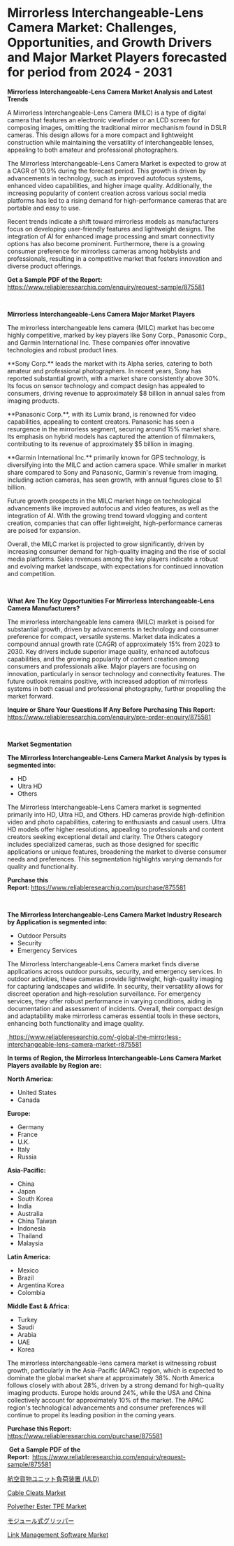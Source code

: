 <p><h1>Mirrorless Interchangeable-Lens Camera Market: Challenges, Opportunities, and Growth Drivers and Major Market Players forecasted for period from 2024 - 2031</h1></p><p><strong>Mirrorless Interchangeable-Lens Camera Market Analysis and Latest Trends</strong></p>
<p><p>A Mirrorless Interchangeable-Lens Camera (MILC) is a type of digital camera that features an electronic viewfinder or an LCD screen for composing images, omitting the traditional mirror mechanism found in DSLR cameras. This design allows for a more compact and lightweight construction while maintaining the versatility of interchangeable lenses, appealing to both amateur and professional photographers.</p><p>The Mirrorless Interchangeable-Lens Camera Market is expected to grow at a CAGR of 10.9% during the forecast period. This growth is driven by advancements in technology, such as improved autofocus systems, enhanced video capabilities, and higher image quality. Additionally, the increasing popularity of content creation across various social media platforms has led to a rising demand for high-performance cameras that are portable and easy to use.</p><p>Recent trends indicate a shift toward mirrorless models as manufacturers focus on developing user-friendly features and lightweight designs. The integration of AI for enhanced image processing and smart connectivity options has also become prominent. Furthermore, there is a growing consumer preference for mirrorless cameras among hobbyists and professionals, resulting in a competitive market that fosters innovation and diverse product offerings.</p></p>
<p><strong>Get a Sample PDF of the Report:&nbsp;</strong> <a href="https://www.reliableresearchiq.com/enquiry/request-sample/875581">https://www.reliableresearchiq.com/enquiry/request-sample/875581</a></p>
<p>&nbsp;</p>
<p><strong>Mirrorless Interchangeable-Lens Camera Major Market Players</strong></p>
<p><p>The mirrorless interchangeable lens camera (MILC) market has become highly competitive, marked by key players like Sony Corp., Panasonic Corp., and Garmin International Inc. These companies offer innovative technologies and robust product lines.</p><p>**Sony Corp.** leads the market with its Alpha series, catering to both amateur and professional photographers. In recent years, Sony has reported substantial growth, with a market share consistently above 30%. Its focus on sensor technology and compact design has appealed to consumers, driving revenue to approximately $8 billion in annual sales from imaging products.</p><p>**Panasonic Corp.**, with its Lumix brand, is renowned for video capabilities, appealing to content creators. Panasonic has seen a resurgence in the mirrorless segment, securing around 15% market share. Its emphasis on hybrid models has captured the attention of filmmakers, contributing to its revenue of approximately $5 billion in imaging.</p><p>**Garmin International Inc.** primarily known for GPS technology, is diversifying into the MILC and action camera space. While smaller in market share compared to Sony and Panasonic, Garmin's revenue from imaging, including action cameras, has seen growth, with annual figures close to $1 billion.</p><p>Future growth prospects in the MILC market hinge on technological advancements like improved autofocus and video features, as well as the integration of AI. With the growing trend toward vlogging and content creation, companies that can offer lightweight, high-performance cameras are poised for expansion.</p><p>Overall, the MILC market is projected to grow significantly, driven by increasing consumer demand for high-quality imaging and the rise of social media platforms. Sales revenues among the key players indicate a robust and evolving market landscape, with expectations for continued innovation and competition.</p></p>
<p>&nbsp;</p>
<p><strong>What Are The Key Opportunities For Mirrorless Interchangeable-Lens Camera Manufacturers?</strong></p>
<p><p>The mirrorless interchangeable lens camera (MILC) market is poised for substantial growth, driven by advancements in technology and consumer preference for compact, versatile systems. Market data indicates a compound annual growth rate (CAGR) of approximately 15% from 2023 to 2030. Key drivers include superior image quality, enhanced autofocus capabilities, and the growing popularity of content creation among consumers and professionals alike. Major players are focusing on innovation, particularly in sensor technology and connectivity features. The future outlook remains positive, with increased adoption of mirrorless systems in both casual and professional photography, further propelling the market forward.</p></p>
<p><strong>Inquire or Share Your Questions If Any Before Purchasing This Report:</strong> <a href="https://www.reliableresearchiq.com/enquiry/pre-order-enquiry/875581">https://www.reliableresearchiq.com/enquiry/pre-order-enquiry/875581</a></p>
<p>&nbsp;</p>
<p><strong>Market Segmentation</strong></p>
<p><strong>The Mirrorless Interchangeable-Lens Camera Market Analysis by types is segmented into:</strong></p>
<p><ul><li>HD</li><li>Ultra HD</li><li>Others</li></ul></p>
<p><p>The Mirrorless Interchangeable-Lens Camera market is segmented primarily into HD, Ultra HD, and Others. HD cameras provide high-definition video and photo capabilities, catering to enthusiasts and casual users. Ultra HD models offer higher resolutions, appealing to professionals and content creators seeking exceptional detail and clarity. The Others category includes specialized cameras, such as those designed for specific applications or unique features, broadening the market to diverse consumer needs and preferences. This segmentation highlights varying demands for quality and functionality.</p></p>
<p><strong>Purchase this Report:&nbsp;</strong><a href="https://www.reliableresearchiq.com/purchase/875581">https://www.reliableresearchiq.com/purchase/875581</a></p>
<p>&nbsp;</p>
<p><strong>The Mirrorless Interchangeable-Lens Camera Market Industry Research by Application is segmented into:</strong></p>
<p><ul><li>Outdoor Persuits</li><li>Security</li><li>Emergency Services</li></ul></p>
<p><p>The Mirrorless Interchangeable-Lens Camera market finds diverse applications across outdoor pursuits, security, and emergency services. In outdoor activities, these cameras provide lightweight, high-quality imaging for capturing landscapes and wildlife. In security, their versatility allows for discreet operation and high-resolution surveillance. For emergency services, they offer robust performance in varying conditions, aiding in documentation and assessment of incidents. Overall, their compact design and adaptability make mirrorless cameras essential tools in these sectors, enhancing both functionality and image quality.</p></p>
<p><a href="https://www.reliableresearchiq.com/-global-the-mirrorless-interchangeable-lens-camera-market-r875581">&nbsp;https://www.reliableresearchiq.com/-global-the-mirrorless-interchangeable-lens-camera-market-r875581</a></p>
<p><strong>In terms of Region, the Mirrorless Interchangeable-Lens Camera Market Players available by Region are:</strong></p>
<p>
    <p> <strong> North America: </strong>
        <ul>
            <li>United States</li>
            <li>Canada</li>
        </ul>
        </p> 
    <p> <strong> Europe: </strong>
        <ul>
            <li>Germany</li>
            <li>France</li>
            <li>U.K.</li>
            <li>Italy</li>
            <li>Russia</li>
        </ul>
        </p> 
    <p> <strong> Asia-Pacific: </strong>
        <ul>
            <li>China</li>
            <li>Japan</li>
            <li>South Korea</li>
            <li>India</li>
            <li>Australia</li>
            <li>China Taiwan</li>
            <li>Indonesia</li>
            <li>Thailand</li>
            <li>Malaysia</li>
        </ul>
        </p> 
    <p> <strong> Latin America: </strong>
        <ul>
            <li>Mexico</li>
            <li>Brazil</li>
            <li>Argentina Korea</li>
            <li>Colombia</li>
        </ul>
        </p> 
    <p> <strong> Middle East & Africa: </strong>
        <ul>
            <li>Turkey</li>
            <li>Saudi</li>
            <li>Arabia</li>
            <li>UAE</li>
            <li>Korea</li>
        </ul>
    </p>
    </p>
<p><p>The mirrorless interchangeable-lens camera market is witnessing robust growth, particularly in the Asia-Pacific (APAC) region, which is expected to dominate the global market share at approximately 38%. North America follows closely with about 28%, driven by a strong demand for high-quality imaging products. Europe holds around 24%, while the USA and China collectively account for approximately 10% of the market. The APAC region's technological advancements and consumer preferences will continue to propel its leading position in the coming years.</p></p>
<p><strong>Purchase this Report: </strong><a href="https://www.reliableresearchiq.com/purchase/875581">https://www.reliableresearchiq.com/purchase/875581</a></p>
<p>&nbsp;<strong>Get a Sample PDF of the Report:&nbsp;&nbsp;</strong><a href="https://www.reliableresearchiq.com/enquiry/request-sample/875581">https://www.reliableresearchiq.com/enquiry/request-sample/875581</a></p>
<p><strong></strong></p>
<p><p><a href="https://medium.com/@nickolej2mc/air-freight-unit-load-device-uld-2ed4ce34ce41">航空貨物ユニット負荷装置 (ULD)</a></p><p><a href="https://medium.com/@haangelat16/the-global-cable-cleats-market-is-a-dynamic-and-growing-industry-be922e6fa97c">Cable Cleats Market</a></p><p><a href="https://issuu.com/reportprime-2/docs/polyether-ester-tpe-market-size-203_04cdc170b2d469">Polyether Ester TPE Market</a></p><p><a href="https://medium.com/@nickolej2mc/modular-grippers-market-%E3%81%AE%E3%82%B0%E3%83%AD%E3%83%BC%E3%83%90%E3%83%AB%E5%B8%82%E5%A0%B4%E6%A6%82%E8%A6%81%E3%81%AF-%E4%B8%96%E7%95%8C%E3%81%8A%E3%82%88%E3%81%B3%E4%B8%BB%E8%A6%81%E5%B8%82%E5%A0%B4%E3%81%AB%E3%81%8A%E3%81%91%E3%82%8B%E6%A5%AD%E7%95%8C%E3%81%AB%E5%BD%B1%E9%9F%BF%E3%82%92%E4%B8%8E%E3%81%88%E3%82%8B%E4%B8%BB%E8%A6%81%E3%81%AA%E3%83%88%E3%83%AC%E3%83%B3%E3%83%89%E3%81%AB%E3%81%A4%E3%81%84%E3%81%A6-%E7%8B%AC%E8%87%AA%E3%81%AE%E8%A6%96%E7%82%B9%E3%82%92%E6%8F%90%E4%BE%9B%E3%81%97%E3%81%BE%E3%81%99-9635f5257f1d">モジュール式グリッパー</a></p><p><a href="https://www.linkedin.com/pulse/link-management-software-market-trends-regional-insights-t2sfe?trackingId=zvn0zSm2S%2Bm7VARVBthjzA%3D%3D">Link Management Software Market</a></p></p>